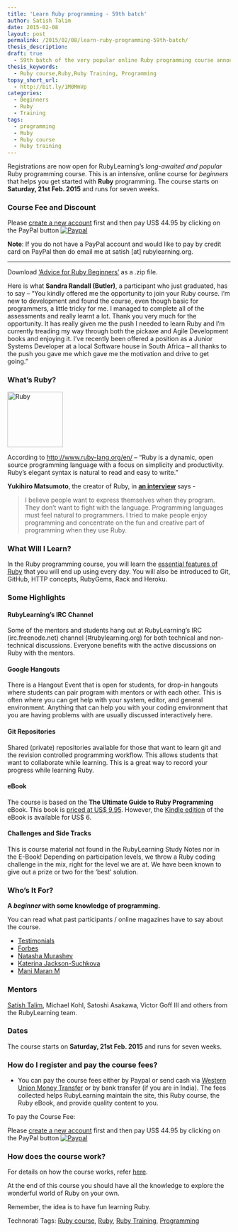 ```yaml
---
title: 'Learn Ruby programming - 59th batch'
author: Satish Talim
date: 2015-02-08
layout: post
permalink: /2015/02/08/learn-ruby-programming-59th-batch/
thesis_description:
draft: true
  - 59th batch of the very popular online Ruby programming course announced by RubyLearning.
thesis_keywords:
  - Ruby course,Ruby,Ruby Training, Programming
topsy_short_url:
  - http://bit.ly/1M0MmVp
categories:
  - Beginners
  - Ruby
  - Training
tags:
  - programming
  - Ruby
  - Ruby course
  - Ruby training
---
```

<div>
  <p>
    <span class="drop_cap">R</span>egistrations are now open for RubyLearning&#8217;s <em>long-awaited and popular</em> Ruby programming course. This is an intensive, online course for <em>beginners</em> that helps you get started with <strong>Ruby</strong> programming. The course starts on <b>Saturday, 21st Feb. 2015</b> and runs for seven weeks.
  </p>
<!--more-->

  <h3>
    Course Fee and Discount
  </h3>
  
  <p>
    Please <a href="http://rubylearning.org/classes/login/index.php">create a new account</a> first and then pay US$ 44.95 by clicking on the PayPal button <a href="http://rubylearning.org/classes/enrol/index.php?id=56"><img src="http://rubylearning.com/images/paypal_ruby.gif" alt="Paypal" /></a>
  </p>
  
  <p>
    <b>Note</b>: If you do not have a PayPal account and would like to pay by credit card on PayPal then do email me at satish [at] rubylearning.org.
  </p>
  
  <hr />
  
  <p>
    Download <a href="http://rubylearning.com/data/AdviceRuby.zip">&#8216;Advice for Ruby Beginners&#8217;</a> as a .zip file.
  </p>
  
  <p class="update">
    Here is what <b>Sandra Randall (Butler)</b>, a participant who just graduated, has to say &#8211; &#8220;You kindly offered me the opportunity to join your Ruby course. I&#8217;m new to development and found the course, even though basic for programmers, a little tricky for me. I managed to complete all of the assessments and really learnt a lot. Thank you very much for the opportunity. It has really given me the push I needed to learn Ruby and I&#8217;m currently treading my way through both the pickaxe and Agile Development books and enjoying it. I&#8217;ve recently been offered a position as a Junior Systems Developer at a local Software house in South Africa &#8211; all thanks to the push you gave me which gave me the motivation and drive to get going.&#8221;
  </p>
  
  <h3>
    What&#8217;s Ruby?
  </h3>
  
  <p>
    <img class="alignright" title="License: http://creativecommons.org/licenses/by-sa/2.5/" src="http://rubylearning.com/images/rubylogo.png" alt="Ruby" height="125" width="125" />
  </p>
  
  <p>
    According to <a href="http://www.ruby-lang.org/en/">http://www.ruby-lang.org/en/</a> &#8211; &#8220;Ruby is a dynamic, open source programming language with a focus on simplicity and productivity. Ruby&#8217;s elegant syntax is natural to read and easy to write.&#8221;
  </p>
  
  <p>
    <b>Yukihiro Matsumoto</b>, the creator of Ruby, in <b><a href="http://linuxdevcenter.com/pub/a/linux/2001/11/29/ruby.html">an interview</a></b> says -
  </p>
  
  <blockquote>
    <p>
      I believe people want to express themselves when they program. They don&#8217;t want to fight with the language. Programming languages must feel natural to programmers. I tried to make people enjoy programming and concentrate on the fun and creative part of programming when they use Ruby.
    </p>
  </blockquote>
  
  <h3>
    What Will I Learn?
  </h3>
  
  <p>
    In the Ruby programming course, you will learn the <a href="http://rubylearning.com/satishtalim/tutorial.html">essential features of Ruby</a> that you will end up using every day. You will also be introduced to Git, GitHub, HTTP concepts, RubyGems, Rack and Heroku.
  </p>
  
  <h3>
    Some Highlights
  </h3>
  
  <h4>
    RubyLearning’s IRC Channel
  </h4>
  
  <p>
    Some of the mentors and students hang out at RubyLearning’s IRC (irc.freenode.net) channel (#rubylearning.org) for both technical and non-technical discussions. Everyone benefits with the active discussions on Ruby with the mentors.
  </p>
  
  <h4>
    Google Hangouts
  </h4>
  
  <p>
    There is a Hangout Event that is open for students, for drop-in hangouts where students can pair program with mentors or with each other. This is often where you can get help with your system, editor, and general environment. Anything that can help you with your coding environment that you are having problems with are usually discussed interactively here.
  </p>
  
  <h4>
    Git Repositories
  </h4>
  
  <p>
    Shared (private) repositories available for those that want to learn git and the revision controlled programming workflow. This allows students that want to collaborate while learning. This is a great way to record your progress while learning Ruby.
  </p>
  
  <h4>
    eBook
  </h4>
  
  <p>
    The course is based on the <strong>The Ultimate Guide to Ruby Programming</strong> eBook. This book is <a href="http://book.rubylearning.org/">priced at US$ 9.95</a>. However, the <a href="http://www.amazon.com/gp/product/B0062X2I68/ref=as_li_tf_tl?ie=UTF8&#038;camp=1789&#038;creative=9325&#038;creativeASIN=B0062X2I68&#038;linkCode=as2&#038;tag=satishtalimsw-20">Kindle edition</a> of the eBook is available for US$ 6.
  </p>
  
  <h4>
    Challenges and Side Tracks
  </h4>
  
  <p>
    This is course material not found in the RubyLearning Study Notes nor in the E-Book! Depending on participation levels, we throw a Ruby coding challenge in the mix, right for the level we are at. We have been known to give out a prize or two for the &#8216;best&#8217; solution.
  </p>
  
  <h3>
    Who&#8217;s It For?
  </h3>
  
  <p>
    <b>A <em>beginner</em> with some knowledge of programming.</b>
  </p>
  
  <p>
    You can read what past participants / online magazines have to say about the course.
  </p>
  
  <ul>
    <li>
      <a href="http://rubylearning.com/other/testimonials.html">Testimonials</a>
    </li>
    <li>
      <a href="http://www.forbes.com/sites/women2/2012/07/07/how-i-learned-to-code/print/">Forbes</a>
    </li>
    <li>
      <a href="http://natashatherobot.com/rubylearning-core-ruby-review/">Natasha Murashev</a>
    </li>
    <li>
      <a href="http://katpreneur.tumblr.com/post/27084326683/i-am-not-young-enough-to-know-everything">Katerina Jackson-Suchkova</a>
    </li>
    <li>
      <a href="http://maniempire.blogspot.in/2011/07/ruby-pair-programming.html">Mani Maran M</a>
    </li>
  </ul>
  
  <h3>
    Mentors
  </h3>
  
  <p>
    <a href="http://satishtalim.com/">Satish Talim</a>, Michael Kohl, Satoshi Asakawa, Victor Goff III and others from the RubyLearning team.
  </p>
  
  <h3>
    Dates
  </h3>
  
  <p>
    The course starts on <b>Saturday, 21st Feb. 2015</b> and runs for seven weeks.
  </p>
  
  <h3>
    How do I register and pay the course fees?
  </h3>
  
  <ul>
    <li>
      You can pay the course fees either by Paypal or send cash via <a href="http://www.westernunion.com/info/selectCountry.asp">Western Union Money Transfer</a> or by bank transfer (if you are in India). The fees collected helps RubyLearning maintain the site, this Ruby course, the Ruby eBook, and provide quality content to you.
    </li>
  </ul>
  
  <p>
    To pay the Course Fee:
  </p>
  
  <p>
    Please <a href="http://rubylearning.org/classes/login/index.php">create a new account</a> first and then pay US$ 44.95 by clicking on the PayPal button <a href="http://rubylearning.org/classes/enrol/index.php?id=56"><img src="http://rubylearning.com/images/paypal_ruby.gif" alt="Paypal" /></a>
  </p>
  
  <h3>
    How does the course work?
  </h3>
  
  <p>
    For details on how the course works, refer <a href="http://rubylearning.com/blog/how-the-course-works/">here</a>.
  </p>
  
  <p>
    At the end of this course you should have all the knowledge to explore the wonderful world of Ruby on your own.
  </p>
  
  <p>
    Remember, the idea is to have fun learning Ruby.
  </p>
</div>

Technorati Tags: <a href="http://technorati.com/tag/Ruby+course" rel="tag">Ruby course</a>, <a href="http://technorati.com/tag/Ruby" rel="tag">Ruby</a>, <a href="http://technorati.com/tag/Ruby+Training" rel="tag">Ruby Training</a>, <a href="http://technorati.com/tag/Programming" rel="tag"> Programming</a>
